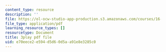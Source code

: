 ```yaml
---
content_type: resource
description: ''
file: https://ol-ocw-studio-app-production.s3.amazonaws.com/courses/16-687-private-pilot-ground-school-january-iap-2019/e70eece2e594d5d60d5aa91e8e3285c0_geJHchWUYQk.pdf
file_type: application/pdf
learning_resource_types: []
resourcetype: Document
title: 3play pdf file
uid: e70eece2-e594-d5d6-0d5a-a91e8e3285c0
---
```

